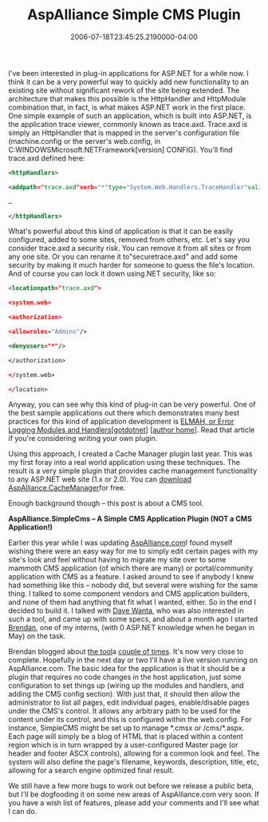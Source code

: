 ﻿---
title: AspAlliance Simple CMS Plugin
date: "2006-07-18T23:45:25.2190000-04:00"
description: I've been interested in plug-in applications for ASP.NET for a
featuredImage: /img/default-post-image.jpg
---

I've been interested in plug-in applications for ASP.NET for a while now. I think it can be a very powerful way to quickly add new functionality to an existing site without significant rework of the site being extended. The architecture that makes this possible is the HttpHandler and HttpModule combination that, in fact, is what makes ASP.NET work in the first place. One simple example of such an application, which is built into ASP.NET, is the application trace viewer, commonly known as trace.axd. Trace.axd is simply an HttpHandler that is mapped in the server's configuration file (machine.config or the server's web.config, in C:WINDOWSMicrosoft.NETFramework\[version] CONFIG). You'll find trace.axd defined here:

```xml
<httpHandlers>

<addpath="trace.axd"verb="*"type="System.Web.Handlers.TraceHandler"validate="True"/>

…

</httpHandlers>
```

What's powerful about this kind of application is that it can be easily configured, added to some sites, removed from others, etc. Let's say you consider trace.axd a security risk. You can remove it from all sites or from any one site. Or you can rename it to"securetrace.axd" and add some security by making it much harder for someone to guess the file's location. And of course you can lock it down using.NET security, like so:


```xml
<locationpath="trace.axd">

<system.web>

<authorization>

<allowroles="Admins"/>

<denyusers="*"/>

</authorization>

</system.web>

</location>
```

Anyway, you can see why this kind of plug-in can be very powerful. One of the best sample applications out there which demonstrates many best practices for this kind of application development is [ELMAH, or Error Logging Modules and Handlers](http://msdn.microsoft.com/library/en-us/dnaspp/html/elmah.asp)[[gotdotnet](http://www.gotdotnet.com/workspaces/workspace.aspx?id=f18bab11-162c-4267-a46e-72438c38df6f)] [[author home](http://www.raboof.com/Projects/Elmah/Elmah.aspx)]. Read that article if you're considering writing your own plugin.

Using this approach, I created a Cache Manager plugin last year. This was my first foray into a real world application using these techniques. The result is a very simple plugin that provides cache management functionality to any ASP.NET web site (1.x or 2.0). You can [download AspAlliance.CacheManager](http://aspalliance.com/cachemanager)for free.

Enough background though – this post is about a CMS tool.

**AspAlliance.SimpleCms – A Simple CMS Application Plugin (NOT a CMS Application!)**

Earlier this year while I was updating [AspAlliance.com](http://aspalliance.com/)I found myself wishing there were an easy way for me to simply edit certain pages with my site's look and feel without having to migrate my site over to some mammoth CMS application (of which there are many) or portal/community application with CMS as a feature. I asked around to see if anybody I knew had something like this – nobody did, but several were wishing for the same thing. I talked to some component vendors and CMS application builders, and none of them had anything that fit what I wanted, either. So in the end I decided to build it. I talked with [Dave Wanta](http://weblogs.asp.net/dwanta), who was also interested in such a tool, and came up with some specs, and about a month ago I started [Brendan](http://aspadvice.com/blogs/name/default.aspx), one of my interns, (with 0 ASP.NET knowledge when he began in May) on the task.

Brendan blogged about [the tool](http://aspadvice.com/blogs/name/archive/2006/06/29/19109.aspx)a [couple of times](http://aspadvice.com/blogs/name/archive/2006/07/12/19518.aspx). It's now very close to complete. Hopefully in the next day or two I'll have a live version running on AspAlliance.com. The basic idea for the application is that it should be a plugin that requires no code changes in the host application, just some configuration to set things up (wiring up the modules and handlers, and adding the CMS config section). With just that, it should then allow the administrator to list all pages, edit individual pages, enable/disable pages under the CMS's control. It allows any arbitrary path to be used for the content under its control, and this is configured within the web.config. For instance, SimpleCMS might be set up to manage \*.cmsx or /cms/\*.aspx. Each page will simply be a blog of HTML that is placed within a content region which is in turn wrapped by a user-configured Master page (or header and footer ASCX controls), allowing for a common look and feel. The system will also define the page's filename, keywords, description, title, etc, allowing for a search engine optimized final result.

We still have a few more bugs to work out before we release a public beta, but I'll be dogfooding it on some new areas of AspAlliance.com very soon. If you have a wish list of features, please add your comments and I'll see what I can do.


